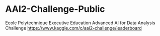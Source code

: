 # AAI2-Challenge-Public
Ecole Polytechnique Executive Education Advanced AI for Data Analysis Challenge
https://www.kaggle.com/c/aai2-challenge/leaderboard
